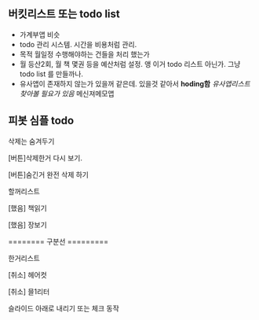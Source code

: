 ## 버킷리스트 또는 todo list
- 가계부앱 비슷
- todo 관리 시스템. 시간을 비용처럼 관리. 
- 목적 월일정 수행해야하는 건들을 처리 했는가
- 월 등산2회, 월 책 몇권 등을 예산처럼 설정. 앵 이거 todo 리스트 아닌가. 그냥 todo list 를 만들까나. 
- 유사앱이 존재하지 않는가 있을꺼 같은데. 있을것 같아서 **hoding함**  *유사앱리스트 찾아볼 필요가 있음*  메신져메모앱

## 피봇 심플 todo
삭제는 숨겨두기

[버튼]삭제한거 다시 보기.

[버튼]숨긴거 완전 삭제 하기

할꺼리스트

[했음] 책읽기

[했음] 장보기

========  구분선  =========

한거리스트

[취소] 헤어컷

[취소] 믈1리터


슬라이드 아래로 내리기 또는 체크 동작